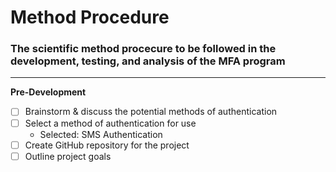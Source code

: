 
# Method Procedure

### The scientific method procecure to be followed in the development, testing, and analysis of the MFA program

***

**Pre-Development**

- [ ] Brainstorm & discuss the potential methods of authentication
- [ ] Select a method of authentication for use
  + Selected: SMS Authentication
- [ ] Create GitHub repository for the project
- [ ] Outline project goals 
